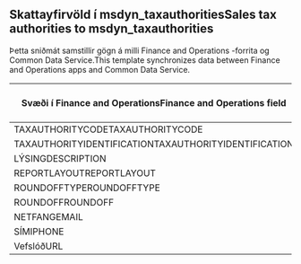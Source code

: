 ## <a name="sales-tax-authorities-to-msdyn_taxauthorities"></a><span data-ttu-id="12120-101">Skattayfirvöld í msdyn_taxauthorities</span><span class="sxs-lookup"><span data-stu-id="12120-101">Sales tax authorities to msdyn_taxauthorities</span></span>

<span data-ttu-id="12120-102">Þetta sniðmát samstillir gögn á milli Finance and Operations -forrita og Common Data Service.</span><span class="sxs-lookup"><span data-stu-id="12120-102">This template synchronizes data between Finance and Operations apps and Common Data Service.</span></span>

<span data-ttu-id="12120-103">Svæði í Finance and Operations</span><span class="sxs-lookup"><span data-stu-id="12120-103">Finance and Operations field</span></span> | <span data-ttu-id="12120-104">Gerð vörpunar</span><span class="sxs-lookup"><span data-stu-id="12120-104">Map type</span></span> | <span data-ttu-id="12120-105">Annar Dynamics 365 reitur</span><span class="sxs-lookup"><span data-stu-id="12120-105">Other Dynamics 365 field</span></span> | <span data-ttu-id="12120-106">Sjálfgildi</span><span class="sxs-lookup"><span data-stu-id="12120-106">Default value</span></span>
---|---|---|---
<span data-ttu-id="12120-107">TAXAUTHORITYCODE</span><span class="sxs-lookup"><span data-stu-id="12120-107">TAXAUTHORITYCODE</span></span> | = | <span data-ttu-id="12120-108">msdyn_taxauthoritycode</span><span class="sxs-lookup"><span data-stu-id="12120-108">msdyn_taxauthoritycode</span></span> | 
<span data-ttu-id="12120-109">TAXAUTHORITYIDENTIFICATION</span><span class="sxs-lookup"><span data-stu-id="12120-109">TAXAUTHORITYIDENTIFICATION</span></span> | = | <span data-ttu-id="12120-110">msdyn_taxauthorityidentificator</span><span class="sxs-lookup"><span data-stu-id="12120-110">msdyn_taxauthorityidentificator</span></span> | 
<span data-ttu-id="12120-111">LÝSING</span><span class="sxs-lookup"><span data-stu-id="12120-111">DESCRIPTION</span></span> | = | <span data-ttu-id="12120-112">msdyn_description</span><span class="sxs-lookup"><span data-stu-id="12120-112">msdyn_description</span></span> | 
<span data-ttu-id="12120-113">REPORTLAYOUT</span><span class="sxs-lookup"><span data-stu-id="12120-113">REPORTLAYOUT</span></span> | >< | <span data-ttu-id="12120-114">msdyn_taxreportlayout</span><span class="sxs-lookup"><span data-stu-id="12120-114">msdyn_taxreportlayout</span></span> | 
<span data-ttu-id="12120-115">ROUNDOFFTYPE</span><span class="sxs-lookup"><span data-stu-id="12120-115">ROUNDOFFTYPE</span></span> | >< | <span data-ttu-id="12120-116">msdyn_roundofftype</span><span class="sxs-lookup"><span data-stu-id="12120-116">msdyn_roundofftype</span></span> | 
<span data-ttu-id="12120-117">ROUNDOFF</span><span class="sxs-lookup"><span data-stu-id="12120-117">ROUNDOFF</span></span> | = | <span data-ttu-id="12120-118">msdyn_roundoff</span><span class="sxs-lookup"><span data-stu-id="12120-118">msdyn_roundoff</span></span> | 
<span data-ttu-id="12120-119">NETFANG</span><span class="sxs-lookup"><span data-stu-id="12120-119">EMAIL</span></span> | = | <span data-ttu-id="12120-120">msdyn_email</span><span class="sxs-lookup"><span data-stu-id="12120-120">msdyn_email</span></span> | 
<span data-ttu-id="12120-121">SÍMI</span><span class="sxs-lookup"><span data-stu-id="12120-121">PHONE</span></span> | = | <span data-ttu-id="12120-122">msdyn_phone</span><span class="sxs-lookup"><span data-stu-id="12120-122">msdyn_phone</span></span> | 
<span data-ttu-id="12120-123">Vefslóð</span><span class="sxs-lookup"><span data-stu-id="12120-123">URL</span></span> | = | <span data-ttu-id="12120-124">msdyn_url</span><span class="sxs-lookup"><span data-stu-id="12120-124">msdyn_url</span></span> | 
